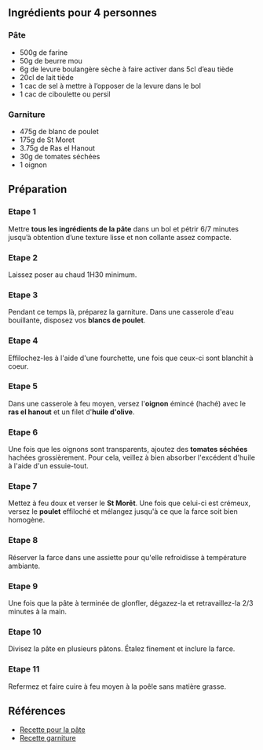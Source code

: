 ## Ingrédients pour 4 personnes

### Pâte

- 500g de farine
- 50g de beurre mou
- 6g de levure boulangère sèche à faire activer dans 5cl d’eau tiède
- 20cl de lait tiède
- 1 cac de sel à mettre à l’opposer de la levure dans le bol
- 1 cac de ciboulette ou persil

### Garniture

- 475g de blanc de poulet
- 175g de St Moret
- 3.75g de Ras el Hanout
- 30g de tomates séchées
- 1 oignon

## Préparation

### Etape 1

Mettre **tous les ingrédients de la pâte** dans un bol et pétrir 6/7 minutes jusqu’à obtention d’une texture lisse et non collante assez compacte.

### Etape 2

Laissez poser au chaud 1H30 minimum.

### Etape 3

Pendant ce temps là, préparez la garniture. Dans une casserole d'eau bouillante, disposez vos **blancs de poulet**.

### Etape 4

Effilochez-les à l'aide d'une fourchette, une fois que ceux-ci sont blanchit à coeur.

### Etape 5

Dans une casserole à feu moyen, versez l'**oignon** émincé (haché) avec le **ras el hanout** et un filet d'**huile d'olive**.

### Etape 6

Une fois que les oignons sont transparents, ajoutez des **tomates séchées** hachées grossièrement. Pour cela, veillez à bien absorber l'excédent d'huile à l'aide d'un essuie-tout.

### Etape 7

Mettez à feu doux et verser le **St Morêt**. Une fois que celui-ci est crémeux, versez le **poulet** effiloché et mélangez jusqu'à ce que la farce soit bien homogène.

### Etape 8

Réserver la farce dans une assiette pour qu'elle refroidisse à température ambiante.

### Etape 9

Une fois que la pâte à terminée de glonfler, dégazez-la et retravaillez-la 2/3 minutes à la main.

### Etape 10

Divisez la pâte en plusieurs pâtons. Étalez finement et inclure la farce.

### Etape 11

Refermez et faire cuire à feu moyen à la poêle sans matière grasse.

## Références

- [Recette pour la pâte](https://www.instagram.com/p/Cg1X54JITo4/)
- [Recette garniture](https://recettehealthy.com/empanadas-poulet-fromage-frais/)
